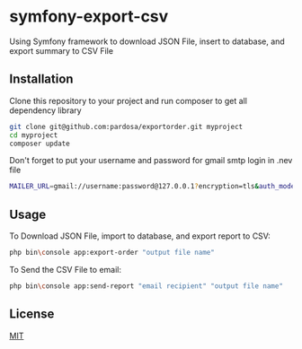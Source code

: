 # symfony-export-csv
Using Symfony framework to download JSON File, insert to database, and export summary to CSV File

## Installation

Clone this repository to your project and run composer to get all dependency library

```bash
git clone git@github.com:pardosa/exportorder.git myproject
cd myproject
composer update
```
Don't forget to put your username and password for gmail smtp login in .nev file

```bash
MAILER_URL=gmail://username:password@127.0.0.1?encryption=tls&auth_mode=oauth
```

## Usage

To Download JSON File, import to database, and export report to CSV:
```bash
php bin\console app:export-order "output file name"
```
To Send the CSV File to email:

```bash
php bin\console app:send-report "email recipient" "output file name"
```
## License
[MIT](https://choosealicense.com/licenses/mit/)